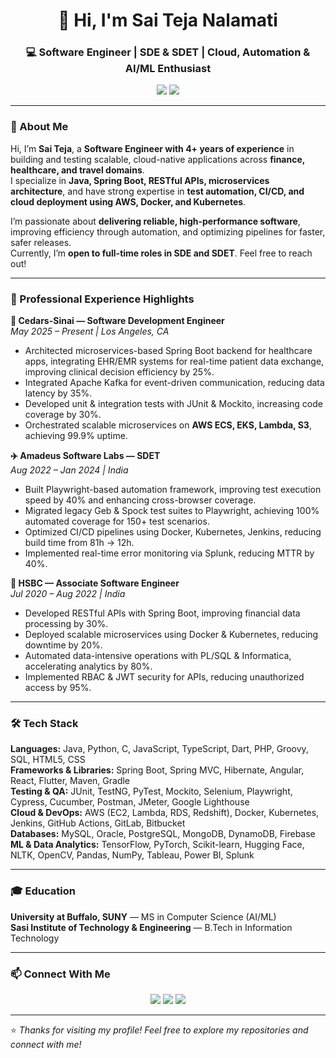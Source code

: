 <!-- Header Banner -->
<h1 align="center">👋 Hi, I'm Sai Teja Nalamati</h1>
<h3 align="center">💻 Software Engineer | SDE & SDET | Cloud, Automation & AI/ML Enthusiast</h3>

<p align="center">
  <a href="mailto:saitejanalamati@gmail.com"><img src="https://img.shields.io/badge/Email-%23EA4335.svg?&style=flat&logo=gmail&logoColor=white" /></a>
  <a href="https://www.linkedin.com/in/sai-teja-nalamati-609449217/"><img src="https://img.shields.io/badge/LinkedIn-%230077B5.svg?&style=flat&logo=linkedin&logoColor=white" /></a>
</p>

---

### 🧠 About Me
Hi, I’m **Sai Teja**, a **Software Engineer with 4+ years of experience** in building and testing scalable, cloud-native applications across **finance, healthcare, and travel domains**.  
I specialize in **Java, Spring Boot, RESTful APIs, microservices architecture**, and have strong expertise in **test automation, CI/CD, and cloud deployment using AWS, Docker, and Kubernetes**.  

I’m passionate about **delivering reliable, high-performance software**, improving efficiency through automation, and optimizing pipelines for faster, safer releases.  
Currently, I’m **open to full-time roles in SDE and SDET**. Feel free to reach out!  

---

### 💼 Professional Experience Highlights

**💊 Cedars-Sinai — Software Development Engineer**  
*May 2025 – Present | Los Angeles, CA*  
- Architected microservices-based Spring Boot backend for healthcare apps, integrating EHR/EMR systems for real-time patient data exchange, improving clinical decision efficiency by 25%.  
- Integrated Apache Kafka for event-driven communication, reducing data latency by 35%.  
- Developed unit & integration tests with JUnit & Mockito, increasing code coverage by 30%.  
- Orchestrated scalable microservices on **AWS ECS, EKS, Lambda, S3**, achieving 99.9% uptime.  

**✈️ Amadeus Software Labs — SDET**  
*Aug 2022 – Jan 2024 | India*  
- Built Playwright-based automation framework, improving test execution speed by 40% and enhancing cross-browser coverage.  
- Migrated legacy Geb & Spock test suites to Playwright, achieving 100% automated coverage for 150+ test scenarios.  
- Optimized CI/CD pipelines using Docker, Kubernetes, Jenkins, reducing build time from 81h → 12h.  
- Implemented real-time error monitoring via Splunk, reducing MTTR by 40%.  

**🏦 HSBC — Associate Software Engineer**  
*Jul 2020 – Aug 2022 | India*  
- Developed RESTful APIs with Spring Boot, improving financial data processing by 30%.  
- Deployed scalable microservices using Docker & Kubernetes, reducing downtime by 20%.  
- Automated data-intensive operations with PL/SQL & Informatica, accelerating analytics by 80%.  
- Implemented RBAC & JWT security for APIs, reducing unauthorized access by 95%.  

---

### 🛠️ Tech Stack

**Languages:** Java, Python, C, JavaScript, TypeScript, Dart, PHP, Groovy, SQL, HTML5, CSS  
**Frameworks & Libraries:** Spring Boot, Spring MVC, Hibernate, Angular, React, Flutter, Maven, Gradle  
**Testing & QA:** JUnit, TestNG, PyTest, Mockito, Selenium, Playwright, Cypress, Cucumber, Postman, JMeter, Google Lighthouse  
**Cloud & DevOps:** AWS (EC2, Lambda, RDS, Redshift), Docker, Kubernetes, Jenkins, GitHub Actions, GitLab, Bitbucket  
**Databases:** MySQL, Oracle, PostgreSQL, MongoDB, DynamoDB, Firebase  
**ML & Data Analytics:** TensorFlow, PyTorch, Scikit-learn, Hugging Face, NLTK, OpenCV, Pandas, NumPy, Tableau, Power BI, Splunk  

---

### 🎓 Education
**University at Buffalo, SUNY** — MS in Computer Science (AI/ML)  
**Sasi Institute of Technology & Engineering** — B.Tech in Information Technology  

---

### 📫 Connect With Me
<p align="center">
  <a href="mailto:saitejanalamati@gmail.com"><img src="https://img.shields.io/badge/Gmail-D14836?style=for-the-badge&logo=gmail&logoColor=white"/></a>
  <a href="https://www.linkedin.com/in/sai-teja-nalamati-609449217/"><img src="https://img.shields.io/badge/LinkedIn-0077B5?style=for-the-badge&logo=linkedin&logoColor=white"/></a>
  <a href="https://github.com/saitejanalamati"><img src="https://img.shields.io/badge/GitHub-100000?style=for-the-badge&logo=github&logoColor=white"/></a>
</p>

---

⭐ *Thanks for visiting my profile! Feel free to explore my repositories and connect with me!*
